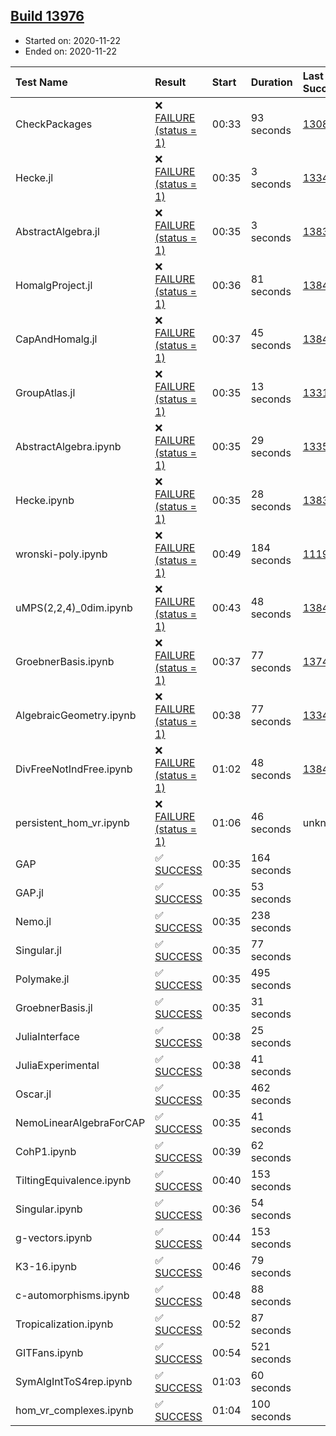 ## [Build 13976](https://oscarci.mathematik.uni-kl.de/job/oscar/13976/)

* Started on: 2020-11-22
* Ended on: 2020-11-22

| Test Name    | Result | Start | Duration | Last Success | First Failure |
|:-------------|:-------|:------|:---------|:-------------|:--------------|
| CheckPackages | ❌ [FAILURE (status = 1)](https://oscarci.mathematik.uni-kl.de/job/oscar/13976/artifact/logs/build-13976/CheckPackages.log) | 00:33 | 93 seconds | [13085](https://oscarci.mathematik.uni-kl.de/job/oscar/13085/) | [13086](https://oscarci.mathematik.uni-kl.de/job/oscar/13086/) |
| Hecke.jl | ❌ [FAILURE (status = 1)](https://oscarci.mathematik.uni-kl.de/job/oscar/13976/artifact/logs/build-13976/Hecke.jl.log) | 00:35 | 3 seconds | [13341](https://oscarci.mathematik.uni-kl.de/job/oscar/13341/) | [13342](https://oscarci.mathematik.uni-kl.de/job/oscar/13342/) |
| AbstractAlgebra.jl | ❌ [FAILURE (status = 1)](https://oscarci.mathematik.uni-kl.de/job/oscar/13976/artifact/logs/build-13976/AbstractAlgebra.jl.log) | 00:35 | 3 seconds | [13837](https://oscarci.mathematik.uni-kl.de/job/oscar/13837/) | [13838](https://oscarci.mathematik.uni-kl.de/job/oscar/13838/) |
| HomalgProject.jl | ❌ [FAILURE (status = 1)](https://oscarci.mathematik.uni-kl.de/job/oscar/13976/artifact/logs/build-13976/HomalgProject.jl.log) | 00:36 | 81 seconds | [13845](https://oscarci.mathematik.uni-kl.de/job/oscar/13845/) | [13846](https://oscarci.mathematik.uni-kl.de/job/oscar/13846/) |
| CapAndHomalg.jl | ❌ [FAILURE (status = 1)](https://oscarci.mathematik.uni-kl.de/job/oscar/13976/artifact/logs/build-13976/CapAndHomalg.jl.log) | 00:37 | 45 seconds | [13845](https://oscarci.mathematik.uni-kl.de/job/oscar/13845/) | [13846](https://oscarci.mathematik.uni-kl.de/job/oscar/13846/) |
| GroupAtlas.jl | ❌ [FAILURE (status = 1)](https://oscarci.mathematik.uni-kl.de/job/oscar/13976/artifact/logs/build-13976/GroupAtlas.jl.log) | 00:35 | 13 seconds | [13311](https://oscarci.mathematik.uni-kl.de/job/oscar/13311/) | [13312](https://oscarci.mathematik.uni-kl.de/job/oscar/13312/) |
| AbstractAlgebra.ipynb | ❌ [FAILURE (status = 1)](https://oscarci.mathematik.uni-kl.de/job/oscar/13976/artifact/logs/build-13976/AbstractAlgebra.ipynb.log) | 00:35 | 29 seconds | [13355](https://oscarci.mathematik.uni-kl.de/job/oscar/13355/) | [13356](https://oscarci.mathematik.uni-kl.de/job/oscar/13356/) |
| Hecke.ipynb | ❌ [FAILURE (status = 1)](https://oscarci.mathematik.uni-kl.de/job/oscar/13976/artifact/logs/build-13976/Hecke.ipynb.log) | 00:35 | 28 seconds | [13837](https://oscarci.mathematik.uni-kl.de/job/oscar/13837/) | [13838](https://oscarci.mathematik.uni-kl.de/job/oscar/13838/) |
| wronski-poly.ipynb | ❌ [FAILURE (status = 1)](https://oscarci.mathematik.uni-kl.de/job/oscar/13976/artifact/logs/build-13976/wronski-poly.ipynb.log) | 00:49 | 184 seconds | [11192](https://oscarci.mathematik.uni-kl.de/job/oscar/11192/) | [11193](https://oscarci.mathematik.uni-kl.de/job/oscar/11193/) |
| uMPS(2,2,4)_0dim.ipynb | ❌ [FAILURE (status = 1)](https://oscarci.mathematik.uni-kl.de/job/oscar/13976/artifact/logs/build-13976/uMPS-2-2-4-_0dim.ipynb.log) | 00:43 | 48 seconds | [13841](https://oscarci.mathematik.uni-kl.de/job/oscar/13841/) | [13842](https://oscarci.mathematik.uni-kl.de/job/oscar/13842/) |
| GroebnerBasis.ipynb | ❌ [FAILURE (status = 1)](https://oscarci.mathematik.uni-kl.de/job/oscar/13976/artifact/logs/build-13976/GroebnerBasis.ipynb.log) | 00:37 | 77 seconds | [13748](https://oscarci.mathematik.uni-kl.de/job/oscar/13748/) | [13749](https://oscarci.mathematik.uni-kl.de/job/oscar/13749/) |
| AlgebraicGeometry.ipynb | ❌ [FAILURE (status = 1)](https://oscarci.mathematik.uni-kl.de/job/oscar/13976/artifact/logs/build-13976/AlgebraicGeometry.ipynb.log) | 00:38 | 77 seconds | [13341](https://oscarci.mathematik.uni-kl.de/job/oscar/13341/) | [13342](https://oscarci.mathematik.uni-kl.de/job/oscar/13342/) |
| DivFreeNotIndFree.ipynb | ❌ [FAILURE (status = 1)](https://oscarci.mathematik.uni-kl.de/job/oscar/13976/artifact/logs/build-13976/DivFreeNotIndFree.ipynb.log) | 01:02 | 48 seconds | [13845](https://oscarci.mathematik.uni-kl.de/job/oscar/13845/) | [13846](https://oscarci.mathematik.uni-kl.de/job/oscar/13846/) |
| persistent_hom_vr.ipynb | ❌ [FAILURE (status = 1)](https://oscarci.mathematik.uni-kl.de/job/oscar/13976/artifact/logs/build-13976/persistent_hom_vr.ipynb.log) | 01:06 | 46 seconds | unknown | unknown |
| GAP | ✅ [SUCCESS](https://oscarci.mathematik.uni-kl.de/job/oscar/13976/artifact/logs/build-13976/GAP.log) | 00:35 | 164 seconds |  |  |
| GAP.jl | ✅ [SUCCESS](https://oscarci.mathematik.uni-kl.de/job/oscar/13976/artifact/logs/build-13976/GAP.jl.log) | 00:35 | 53 seconds |  |  |
| Nemo.jl | ✅ [SUCCESS](https://oscarci.mathematik.uni-kl.de/job/oscar/13976/artifact/logs/build-13976/Nemo.jl.log) | 00:35 | 238 seconds |  |  |
| Singular.jl | ✅ [SUCCESS](https://oscarci.mathematik.uni-kl.de/job/oscar/13976/artifact/logs/build-13976/Singular.jl.log) | 00:35 | 77 seconds |  |  |
| Polymake.jl | ✅ [SUCCESS](https://oscarci.mathematik.uni-kl.de/job/oscar/13976/artifact/logs/build-13976/Polymake.jl.log) | 00:35 | 495 seconds |  |  |
| GroebnerBasis.jl | ✅ [SUCCESS](https://oscarci.mathematik.uni-kl.de/job/oscar/13976/artifact/logs/build-13976/GroebnerBasis.jl.log) | 00:35 | 31 seconds |  |  |
| JuliaInterface | ✅ [SUCCESS](https://oscarci.mathematik.uni-kl.de/job/oscar/13976/artifact/logs/build-13976/JuliaInterface.log) | 00:38 | 25 seconds |  |  |
| JuliaExperimental | ✅ [SUCCESS](https://oscarci.mathematik.uni-kl.de/job/oscar/13976/artifact/logs/build-13976/JuliaExperimental.log) | 00:38 | 41 seconds |  |  |
| Oscar.jl | ✅ [SUCCESS](https://oscarci.mathematik.uni-kl.de/job/oscar/13976/artifact/logs/build-13976/Oscar.jl.log) | 00:35 | 462 seconds |  |  |
| NemoLinearAlgebraForCAP | ✅ [SUCCESS](https://oscarci.mathematik.uni-kl.de/job/oscar/13976/artifact/logs/build-13976/NemoLinearAlgebraForCAP.log) | 00:35 | 41 seconds |  |  |
| CohP1.ipynb | ✅ [SUCCESS](https://oscarci.mathematik.uni-kl.de/job/oscar/13976/artifact/logs/build-13976/CohP1.ipynb.log) | 00:39 | 62 seconds |  |  |
| TiltingEquivalence.ipynb | ✅ [SUCCESS](https://oscarci.mathematik.uni-kl.de/job/oscar/13976/artifact/logs/build-13976/TiltingEquivalence.ipynb.log) | 00:40 | 153 seconds |  |  |
| Singular.ipynb | ✅ [SUCCESS](https://oscarci.mathematik.uni-kl.de/job/oscar/13976/artifact/logs/build-13976/Singular.ipynb.log) | 00:36 | 54 seconds |  |  |
| g-vectors.ipynb | ✅ [SUCCESS](https://oscarci.mathematik.uni-kl.de/job/oscar/13976/artifact/logs/build-13976/g-vectors.ipynb.log) | 00:44 | 153 seconds |  |  |
| K3-16.ipynb | ✅ [SUCCESS](https://oscarci.mathematik.uni-kl.de/job/oscar/13976/artifact/logs/build-13976/K3-16.ipynb.log) | 00:46 | 79 seconds |  |  |
| c-automorphisms.ipynb | ✅ [SUCCESS](https://oscarci.mathematik.uni-kl.de/job/oscar/13976/artifact/logs/build-13976/c-automorphisms.ipynb.log) | 00:48 | 88 seconds |  |  |
| Tropicalization.ipynb | ✅ [SUCCESS](https://oscarci.mathematik.uni-kl.de/job/oscar/13976/artifact/logs/build-13976/Tropicalization.ipynb.log) | 00:52 | 87 seconds |  |  |
| GITFans.ipynb | ✅ [SUCCESS](https://oscarci.mathematik.uni-kl.de/job/oscar/13976/artifact/logs/build-13976/GITFans.ipynb.log) | 00:54 | 521 seconds |  |  |
| SymAlgIntToS4rep.ipynb | ✅ [SUCCESS](https://oscarci.mathematik.uni-kl.de/job/oscar/13976/artifact/logs/build-13976/SymAlgIntToS4rep.ipynb.log) | 01:03 | 60 seconds |  |  |
| hom_vr_complexes.ipynb | ✅ [SUCCESS](https://oscarci.mathematik.uni-kl.de/job/oscar/13976/artifact/logs/build-13976/hom_vr_complexes.ipynb.log) | 01:04 | 100 seconds |  |  |
